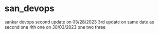 # san_devops
sankar devops
second update on 03/28/2023
3rd update on same date as second one
4th one on 30/03/2023
one
two
three
